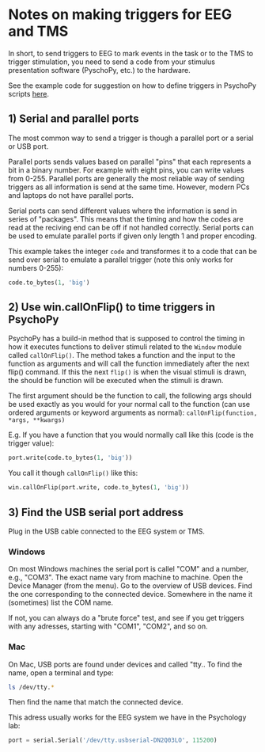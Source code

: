 # Notes on making triggers for EEG and TMS
In short, to send triggers to EEG to mark events in the task or to the TMS to trigger stimulation, you need to send a code from your stimulus presentation software (PyschoPy, etc.) to the hardware.

See the example code for suggestion on how to define triggers in PsychoPy scripts [here](https://github.com/CoInAct-group/Experimental_Methods/blob/main/EEG/eeg_trigger_tutorial.py).

## 1) Serial and parallel ports
The most common way to send a trigger is though a parallel port or a serial or USB port. 

Parallel ports sends values based on parallel "pins" that each represents a bit in a binary number. For example with eight pins, you can write values from 0-255. Parallel ports are generally the most reliable way of sending triggers as all information is send at the same time. However, modern PCs and laptops do not have parallel ports.

Serial ports can send different values where the information is send in series of "packages". This means that the timing and how the codes are read at the reciving end can be off if not handled correctly. Serial ports can be used to emulate parallel ports if given only length 1 and proper encoding.

This example takes the integer `code` and transformes it to a code that can be send over serial to emulate a parallel trigger (note this only works for numbers 0-255):

````python
code.to_bytes(1, 'big')
````

## 2) Use win.callOnFlip() to time triggers in PsychoPy
PsychoPy has a build-in method that is supposed to control the timing in how it executes functions to deliver stimuli related to the ``Window`` module called `callOnFlip()`. The method takes a function and the input to the function as arguments and will call the function immediately after the next flip() command. If this the next `flip()` is when the visual stimuli is drawn, the should be function will be executed when the stimuli is drawn.

The first argument should be the function to call, the following args should be used exactly as you would for your normal call to the function (can use ordered arguments or keyword arguments as normal):  ``callOnFlip(function, *args, **kwargs)``

E.g. If you have a function that you would normally call like this (code is the trigger value):

````python
port.write(code.to_bytes(1, 'big'))
````
You call it though ``callOnFlip()`` like this:

```python
win.callOnFlip(port.write, code.to_bytes(1, 'big')) 
```

## 3) Find the USB serial port address
Plug in the USB cable connected to the EEG system or TMS.

### Windows
On most Windows machines the serial port is callel "COM" and a number, e.g., "COM3". The exact name vary from machine to machine. Open the Device Manager (from the menu). Go to the overview of USB devices. Find the one corresponding to the connected device. Somewhere in the name it (sometimes) list the COM name.

If not, you can always do a "brute force" test, and see if you get triggers with any adresses, starting with "COM1", "COM2", and so on.

### Mac
On Mac, USB ports are found under devices and called "tty.<something>. To find the name, open a terminal and type:
```bash
ls /dev/tty.*
```
Then find the name that match the connected device.

This adress usually works for the EEG system we have in the Psychology lab: 

````python
port = serial.Serial('/dev/tty.usbserial-DN2Q03LO', 115200)
````
